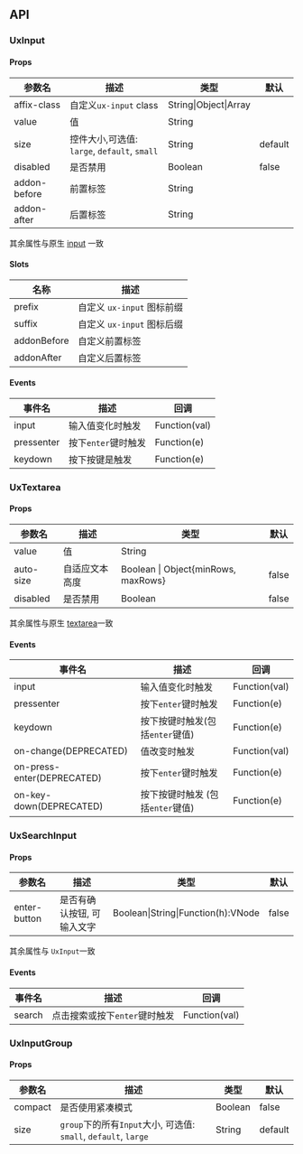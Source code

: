 ## API

### UxInput

#### Props

| 参数名       | 描述                                         | 类型                  | 默认    |
| ------------ | -------------------------------------------- | --------------------- | ------- |
| affix-class  | 自定义`ux-input` class                       | String\|Object\|Array |         |
| value        | 值                                           | String                |         |
| size         | 控件大小,可选值: `large`, `default`, `small` | String                | default |
| disabled     | 是否禁用                                     | Boolean               | false   |
| addon-before | 前置标签                                     | String                |         |
| addon-after  | 后置标签                                     | String                |         |

其余属性与原生 [input](https://developer.mozilla.org/en-US/docs/Web/HTML/Element/input) 一致

#### Slots

| 名称        | 描述                       |
| ----------- | -------------------------- |
| prefix      | 自定义 `ux-input` 图标前缀 |
| suffix      | 自定义 `ux-input` 图标后缀 |
| addonBefore | 自定义前置标签             |
| addonAfter  | 自定义后置标签             |

#### Events

| 事件名     | 描述                | 回调          |
| ---------- | ------------------- | ------------- |
| input      | 输入值变化时触发    | Function(val) |
| pressenter | 按下`enter`键时触发 | Function(e)   |
| keydown    | 按下按键是触发      | Function(e)   |

### UxTextarea

#### Props

| 参数名    | 描述           | 类型                                | 默认  |
| --------- | -------------- | ----------------------------------- | ----- |
| value     | 值             | String                              |       |
| auto-size | 自适应文本高度 | Boolean \| Object{minRows, maxRows} | false |
| disabled  | 是否禁用       | Boolean                             | false |

其余属性与原生 [textarea](https://developer.mozilla.org/en-US/docs/Web/HTML/Element/textarea)一致

#### Events

| 事件名                     | 描述                             | 回调          |
| -------------------------- | -------------------------------- | ------------- |
| input                      | 输入值变化时触发                 | Function(val) |
| pressenter                 | 按下`enter`键时触发              | Function(e)   |
| keydown                    | 按下按键时触发(包括`enter`键值)  | Function(e)   |
| on-change(DEPRECATED)      | 值改变时触发                     | Function(val) |
| on-press-enter(DEPRECATED) | 按下`enter`键时触发              | Function(e)   |
| on-key-down(DEPRECATED)    | 按下按键时触发 (包括`enter`键值) | Function(e)   |

### UxSearchInput

#### Props

| 参数名       | 描述                       | 类型                               | 默认  |
| ------------ | -------------------------- | ---------------------------------- | ----- |
| enter-button | 是否有确认按钮, 可输入文字 | Boolean\|String\|Function(h):VNode | false |

其余属性与 `UxInput`一致

#### Events

| 事件名 | 描述                          | 回调          |
| ------ | ----------------------------- | ------------- |
| search | 点击搜索或按下`enter`键时触发 | Function(val) |

### UxInputGroup

#### Props

| 参数名  | 描述                                                            | 类型    | 默认    |
| ------- | --------------------------------------------------------------- | ------- | ------- |
| compact | 是否使用紧凑模式                                                | Boolean | false   |
| size    | `group`下的所有`Input`大小, 可选值: `small`, `default`, `large` | String  | default |
